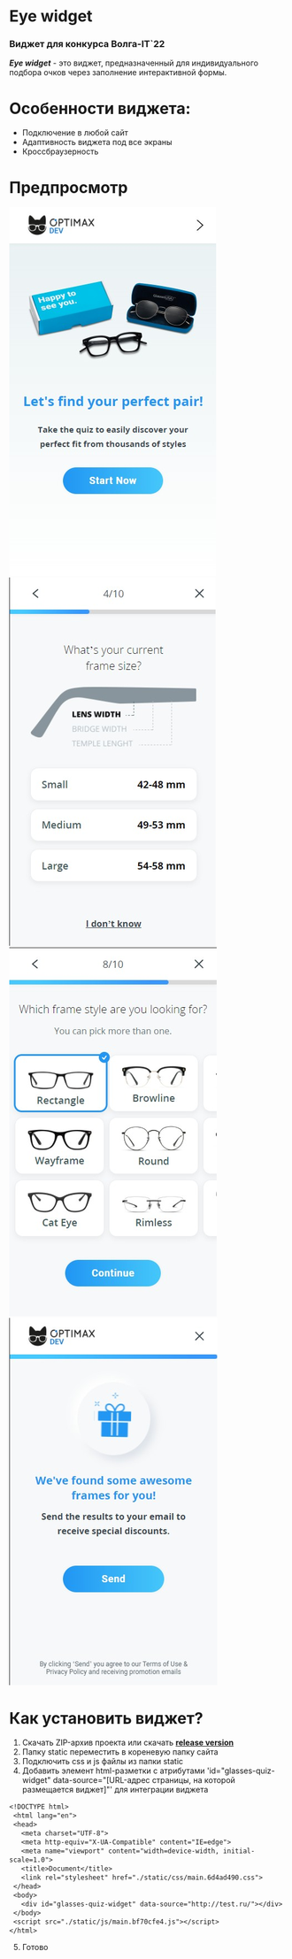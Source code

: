 # Eye widget
 ### Виджет для конкурса Волга-IT`22
 
***Eye widget*** - это виджет, предназначенный для индивидуального подбора очков через заполнение интерактивной формы.

# Особенности виджета:

 * Подключение в любой сайт
 * Адаптивность виджета под все экраны
 * Кроссбраузерность

# Предпросмотр

<img src="/previews/mainScreen.jpg"> <img src="/previews/fourScreen.jpg"> 
<img src="/previews/sliderScreen.jpg"> <img src="/previews/finishScreen.jpg">

# Как установить виджет?

 1. Скачать ZIP-архив проекта или скачать **[release version](https://disk.yandex.ru/d/ZkiJnIdy8L1yyw)**
 2. Папку static переместить в кореневую папку сайта
 3. Подключить css и js файлы из папки static
 4. Добавить элемент html-разметки с атрибутами 'id="glasses-quiz-widget" data-source="[URL-адрес страницы, на которой размещается виджет]"' для интеграции виджета
 ```
 <!DOCTYPE html>
  <html lang="en">
  <head>
    <meta charset="UTF-8">
    <meta http-equiv="X-UA-Compatible" content="IE=edge">
    <meta name="viewport" content="width=device-width, initial-scale=1.0">
    <title>Document</title>
    <link rel="stylesheet" href="./static/css/main.6d4ad490.css">
  </head>
  <body>
    <div id="glasses-quiz-widget" data-source="http://test.ru/"></div>
  </body>
  <script src="./static/js/main.bf70cfe4.js"></script>
</html>
```
 5. Готово
